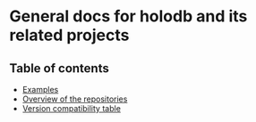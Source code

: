 # General docs for holodb and its related projects

## Table of contents

- [Examples](examples/README.md)
- [Overview of the repositories](REPOSITORIES.md)
- [Version compatibility table](VERSIONS.md)
